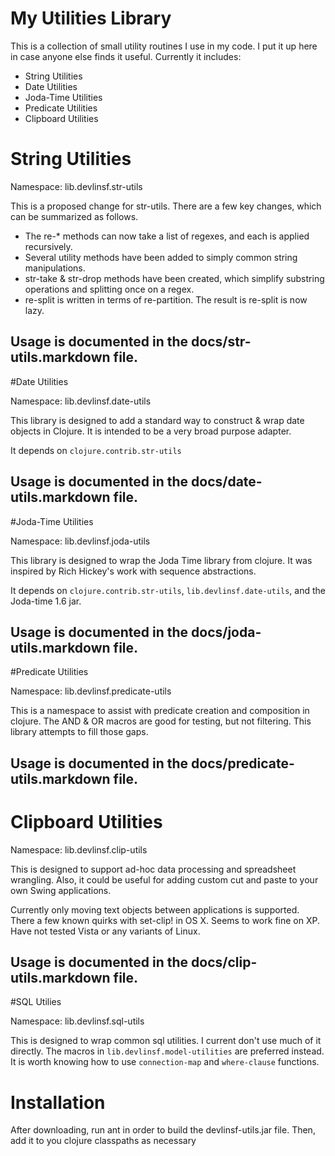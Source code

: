 # My Utilities Library 
This is a collection of small utility routines I use in my code.  I put it up here in case anyone else finds it useful. Currently it includes:

* String Utilities
* Date Utilities
* Joda-Time Utilities
* Predicate Utilities
* Clipboard Utilities

# String Utilities 

Namespace: lib.devlinsf.str-utils

This is a proposed change for str-utils.  There are a few key changes, which can be summarized as follows.

* The re-* methods can now take a list of regexes, and each is applied recursively.
* Several utility methods have been added to simply common string manipulations.
* str-take & str-drop methods have been created, which simplify substring operations and splitting once on a regex.
* re-split is written in terms of re-partition.  The result is re-split is now lazy.

## Usage is documented in the docs/str-utils.markdown file.

#Date Utilities

Namespace: lib.devlinsf.date-utils

This library is designed to add a standard way to construct & wrap date objects in Clojure.  It is intended to be a very broad purpose adapter.

It depends on `clojure.contrib.str-utils`

## Usage is documented in the docs/date-utils.markdown file.

#Joda-Time Utilities

Namespace: lib.devlinsf.joda-utils

This library is designed to wrap the Joda Time library from clojure.  It was inspired by Rich Hickey's work with sequence abstractions.

It depends on `clojure.contrib.str-utils`, `lib.devlinsf.date-utils`, and the Joda-time 1.6 jar.

## Usage is documented in the docs/joda-utils.markdown file.

#Predicate Utilities

Namespace: lib.devlinsf.predicate-utils

This is a namespace to assist with predicate creation and composition in clojure.  The AND & OR macros are good for testing, but not filtering.
This library attempts to fill those gaps.

## Usage is documented in the docs/predicate-utils.markdown file.

# Clipboard Utilities 

Namespace: lib.devlinsf.clip-utils

This is designed to support ad-hoc data processing and spreadsheet wrangling.  Also, it could be useful for adding custom cut and paste to your own Swing applications.

Currently only moving text objects between applications is supported.  There a few known quirks with set-clip! in OS X.  Seems to work fine on XP.  Have not tested Vista or any variants of Linux.

## Usage is documented in the docs/clip-utils.markdown file.

#SQL Utilies

Namespace: lib.devlinsf.sql-utils

This is designed to wrap common sql utilities.  I current don't use much of it directly.  The macros in `lib.devlinsf.model-utilities` are preferred instead.  It is worth
knowing how to use `connection-map` and `where-clause` functions.

# Installation

After downloading, run ant in order to build the devlinsf-utils.jar file.  Then, add it to you clojure classpaths as necessary
